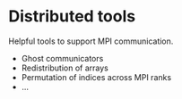 # Distributed tools

Helpful tools to support MPI communication.

- Ghost communicators
- Redistribution of arrays
- Permutation of indices across MPI ranks
- ...
